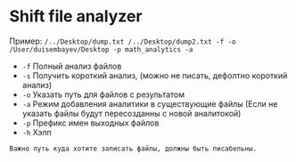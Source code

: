 # Shift file analyzer

Пример: ```/../Desktop/dump.txt /../Desktop/dump2.txt -f -o /User/duisembayev/Desktop -p math_analytics -a ```

- ```-f``` Полный анализ файлов
- ```-s``` Получить короткий анализ, (можно не писать, дефолтно короткий анализ)
- ```-o``` <args> Указать путь для файлов с результатом 
- ```-a``` Режим добавления аналитики в существующие файлы (Если не указать файлы будут пересозданны с новой аналитокой)
- ```-p``` <args> Префикс имен выходных файлов 
- ```-h``` Хэлп

```Важно путь куда хотите записать файлы, должны быть писабельны.```

